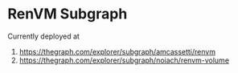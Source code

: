 # RenVM Subgraph

Currently deployed at
1. https://thegraph.com/explorer/subgraph/amcassetti/renvm
2. https://thegraph.com/explorer/subgraph/noiach/renvm-volume

